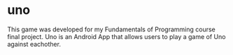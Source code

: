 # uno
This game was developed for my Fundamentals of Programming course final project. Uno is an Android App that allows users to play a game of Uno against eachother.
